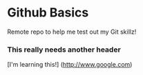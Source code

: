 Github Basics
=============

Remote repo to help me test out my Git skillz!

### This really needs another header

[I'm learning this!] (http://www.google.com)

